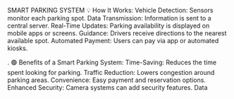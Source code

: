 SMART PARKING SYSTEM
💡 How It Works:
Vehicle Detection: Sensors monitor each parking spot.
Data Transmission: Information is sent to a central server.
Real-Time Updates: Parking availability is displayed on mobile apps or screens.
Guidance: Drivers receive directions to the nearest available spot.
Automated Payment: Users can pay via app or automated kiosks.

.
🟢 Benefits of a Smart Parking System:
Time-Saving: Reduces the time spent looking for parking.
Traffic Reduction: Lowers congestion around parking areas.
Convenience: Easy payment and reservation options.
Enhanced Security: Camera systems can add security features.
Data

